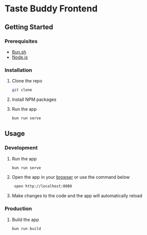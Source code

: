 # Taste Buddy Frontend

## Getting Started

### Prerequisites

- [Bun.sh](https://bun.sh/)
- [Node.js](https://nodejs.org/en/)

### Installation

1. Clone the repo
   ```sh
   git clone
    ```
   
2. Install NPM packages
3. Run the app
   ```sh
   bun run serve
   ```
   
## Usage

### Development

1. Run the app
   ```sh
   bun run serve
   ```
   
2. Open the app in your [browser](http://localhost:8080) or use the command below
   ```sh
    open http://localhost:8080
    ```
   
3. Make changes to the code and the app will automatically reload

### Production

1. Build the app
   ```sh
   bun run build
   ```